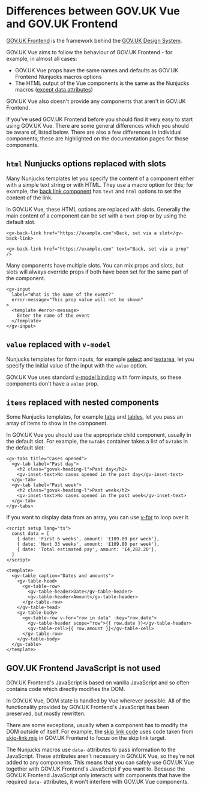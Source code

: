 # Differences between GOV.UK Vue and GOV.UK Frontend

[GOV.UK Frontend](https://frontend.design-system.service.gov.uk/) is the framework behind the 
[GOV.UK Design System](https://design-system.service.gov.uk/). 

GOV.UK Vue aims to follow the behaviour of GOV.UK Frontend - for example, in almost all cases:

- GOV.UK Vue props have the same names and defaults as GOV.UK Frontend Nunjucks macros options
- The HTML output of the Vue components is the same as the Nunjucks macros ([except data attributes](#govuk-frontend-javascript-is-not-used))

GOV.UK Vue also doesn't provide any components that aren't in GOV.UK Frontend.

If you've used GOV.UK Frontend before you should find it very easy to start using GOV.UK Vue.
There are some general differences which you should be aware of, listed below. There are also a few differences in
individual components; these are highlighted on the documentation pages for those components.

## `html` Nunjucks options replaced with slots

Many Nunjucks templates let you specify the content of a component either with a simple text string or with HTML.
They use a macro option for this; for example, the 
[back link component](https://design-system.service.gov.uk/components/back-link/#options-back-link-example-details)
has `text` and `html` options to set the content of the link.

In GOV.UK Vue, these HTML options are replaced with slots. Generally the main content of a component can be set with 
a `text` prop or by using the default slot.

```vue
<gv-back-link href="https://example.com">Back, set via a slot</gv-back-link>
```

```vue
<gv-back-link href="https://example.com" text="Back, set via a prop" />
```

Many components have multiple slots. You can mix props and slots, but slots will always override props if both have been
set for the same part of the component.

<gv-warning-text text="Dynamic slot content can have unintended effects, because slots aren't reactive. If you want to pass dynamic or conditional content to a component, use props rather than slots."></gv-warning-text>

```vue
<gv-input 
  label="What is the name of the event?" 
  error-message="This prop value will not be shown"
>
  <template #error-message>
    Enter the name of the event
  </template>
</gv-input>
```

## `value` replaced with `v-model`

Nunjucks templates for form inputs, for example [select](https://design-system.service.gov.uk/components/select/) and 
[textarea](https://design-system.service.gov.uk/components/textarea/), let you specify the initial value of the input
with the `value` option.

GOV.UK Vue uses standard [v-model binding](https://vuejs.org/guide/components/v-model.html) with form inputs, so these
components don't have a `value` prop.

## `items` replaced with nested components

Some Nunjucks templates, for example
[tabs](https://design-system.service.gov.uk/components/tabs/#options-tabs-example-details) and 
[tables](https://design-system.service.gov.uk/components/table/#options-table-example-details), let you pass an array of 
items to show in the component.

In GOV.UK Vue you should use the appropriate child component, usually in the default slot. For example, the `GvTabs` container takes a list
of `GvTab`s in the default slot:

```vue
<gv-tabs title="Cases opened">
  <gv-tab label="Past day">
    <h2 class="govuk-heading-l">Past day</h2>
    <gv-inset-text>No cases opened in the past day</gv-inset-text>
  </gv-tab>
  <gv-tab label="Past week">
    <h2 class="govuk-heading-l">Past week</h2>
    <gv-inset-text>No cases opened in the past week</gv-inset-text>
  </gv-tab>
</gv-tabs>
```

If you want to display data from an array, you can use [v-for](https://vuejs.org/guide/essentials/list.html) to loop over it.

```vue
<script setup lang="ts">
  const data = [
    { date: 'First 6 weeks', amount: '£109.80 per week'},
    { date: 'Next 33 weeks', amount: '£109.80 per week'},
    { date: 'Total estimated pay', amount: '£4,282.20'},
  ]
</script>

<template>
  <gv-table caption="Dates and amounts">
    <gv-table-head>
      <gv-table-row>
        <gv-table-header>Date</gv-table-header>
        <gv-table-header>Amount</gv-table-header>
      </gv-table-row>
    </gv-table-head>
    <gv-table-body>
      <gv-table-row v-for="row in data" :key="row.date">
        <gv-table-header scope="row">{{ row.date }}</gv-table-header>
        <gv-table-cell>{{ row.amount }}</gv-table-cell>
      </gv-table-row>
    </gv-table-body>
  </gv-table>
</template>
```

## GOV.UK Frontend JavaScript is not used

GOV.UK Frontend's JavaScript is based on vanilla JavaScript and so often contains code which directly modifies the DOM.

In GOV.UK Vue, DOM state is handled by Vue wherever possible. All of the functionality provided by GOV.UK Frontend's
JavaScript has been preserved, but mostly rewritten.

There are some exceptions, usually when a component has to modify the DOM outside of itself. For example,
the [skip link code](https://github.com/govuk-vue/govuk-vue/blob/main/src/components/govuk-vue/skip-link/GvSkipLink.vue)
uses code taken from [skip-link.mjs](https://github.com/alphagov/govuk-frontend/blob/main/packages/govuk-frontend/src/govuk/components/skip-link/skip-link.mjs)
in GOV.UK Frontend to focus on the skip link target.

The Nunjucks macros use `data-` attributes to pass information to the JavaScript. These attributes aren't necessary in
GOV.UK Vue, so they're not added to any components. This means that you can safely use GOV.UK Vue together with 
GOV.UK Frontend's JavaScript if you want to. Because the GOV.UK Frontend JavaScript only interacts with components that have
the required `data-` attributes, it won't interfere with GOV.UK Vue components.